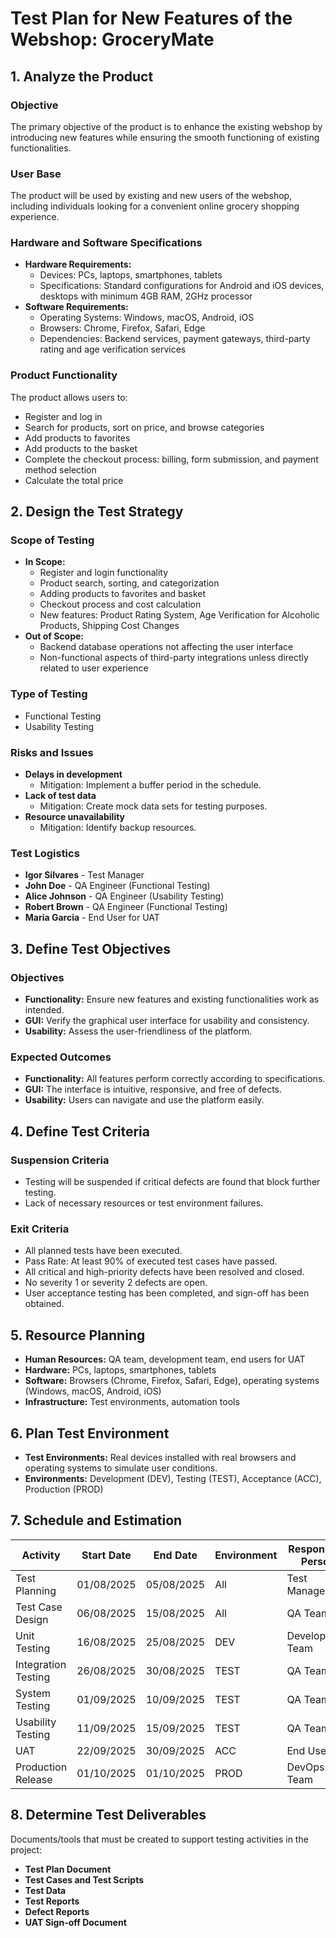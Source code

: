 # Test Plan for New Features of the Webshop: GroceryMate

## 1. Analyze the Product

### Objective
The primary objective of the product is to enhance the existing webshop by introducing new features while ensuring the smooth functioning of existing functionalities.

### User Base
The product will be used by existing and new users of the webshop, including individuals looking for a convenient online grocery shopping experience.

### Hardware and Software Specifications

- **Hardware Requirements:**
    - Devices: PCs, laptops, smartphones, tablets
    - Specifications: Standard configurations for Android and iOS devices, desktops with minimum 4GB RAM, 2GHz processor
- **Software Requirements:**
    - Operating Systems: Windows, macOS, Android, iOS
    - Browsers: Chrome, Firefox, Safari, Edge
    - Dependencies: Backend services, payment gateways, third-party rating and age verification services

### Product Functionality

The product allows users to:
- Register and log in
- Search for products, sort on price, and browse categories
- Add products to favorites
- Add products to the basket
- Complete the checkout process: billing, form submission, and payment method selection
- Calculate the total price

## 2. Design the Test Strategy

### Scope of Testing

- **In Scope:**
    - Register and login functionality
    - Product search, sorting, and categorization
    - Adding products to favorites and basket
    - Checkout process and cost calculation
    - New features: Product Rating System, Age Verification for Alcoholic Products, Shipping Cost Changes
- **Out of Scope:**
    - Backend database operations not affecting the user interface
    - Non-functional aspects of third-party integrations unless directly related to user experience

### Type of Testing

- Functional Testing
- Usability Testing

### Risks and Issues

- **Delays in development**
    - Mitigation: Implement a buffer period in the schedule.
- **Lack of test data**
    - Mitigation: Create mock data sets for testing purposes.
- **Resource unavailability**
    - Mitigation: Identify backup resources.

### Test Logistics

- **Igor Silvares** - Test Manager
- **John Doe** - QA Engineer (Functional Testing)
- **Alice Johnson** - QA Engineer (Usability Testing)
- **Robert Brown** - QA Engineer (Functional Testing)
- **Maria Garcia** - End User for UAT

## 3. Define Test Objectives

### Objectives

- **Functionality:** Ensure new features and existing functionalities work as intended.
- **GUI:** Verify the graphical user interface for usability and consistency.
- **Usability:** Assess the user-friendliness of the platform.

### Expected Outcomes

- **Functionality:** All features perform correctly according to specifications.
- **GUI:** The interface is intuitive, responsive, and free of defects.
- **Usability:** Users can navigate and use the platform easily.

## 4. Define Test Criteria

### Suspension Criteria

- Testing will be suspended if critical defects are found that block further testing.
- Lack of necessary resources or test environment failures.

### Exit Criteria

- All planned tests have been executed.
- Pass Rate: At least 90% of executed test cases have passed.
- All critical and high-priority defects have been resolved and closed.
- No severity 1 or severity 2 defects are open.
- User acceptance testing has been completed, and sign-off has been obtained.

## 5. Resource Planning

- **Human Resources:** QA team, development team, end users for UAT
- **Hardware:** PCs, laptops, smartphones, tablets
- **Software:** Browsers (Chrome, Firefox, Safari, Edge), operating systems (Windows, macOS, Android, iOS)
- **Infrastructure:** Test environments, automation tools

## 6. Plan Test Environment

- **Test Environments:** Real devices installed with real browsers and operating systems to simulate user conditions.
- **Environments:** Development (DEV), Testing (TEST), Acceptance (ACC), Production (PROD)

## 7. Schedule and Estimation

| Activity             | Start Date | End Date   | Environment | Responsible Person | Estimated Effort |
|----------------------|------------|------------|-------------|--------------------|------------------|
| Test Planning        | 01/08/2025 | 05/08/2025 | All         | Test Manager       | 10 hours         |
| Test Case Design     | 06/08/2025 | 15/08/2025 | All         | QA Team            | 20 hours         |
| Unit Testing         | 16/08/2025 | 25/08/2025 | DEV         | Development Team   | 30 hours         |
| Integration Testing  | 26/08/2025 | 30/08/2025 | TEST        | QA Team            | 20 hours         |
| System Testing       | 01/09/2025 | 10/09/2025 | TEST        | QA Team            | 40 hours         |
| Usability Testing    | 11/09/2025 | 15/09/2025 | TEST        | QA Team            | 20 hours         |
| UAT                  | 22/09/2025 | 30/09/2025 | ACC         | End Users          | 30 hours         |
| Production Release   | 01/10/2025 | 01/10/2025 | PROD        | DevOps Team        | 10 hours         |

## 8. Determine Test Deliverables

Documents/tools that must be created to support testing activities in the project:

- **Test Plan Document**
- **Test Cases and Test Scripts**
- **Test Data**
- **Test Reports**
- **Defect Reports**
- **UAT Sign-off Document**
